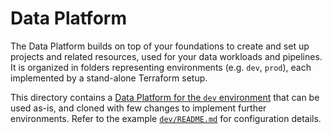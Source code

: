 # Data Platform

The Data Platform builds on top of your foundations to create and set up projects and related resources, used for your data workloads and pipelines.
It is organized in folders representing environments (e.g. `dev`, `prod`), each implemented by a stand-alone Terraform setup.

This directory contains a [Data Platform for the `dev` environment](./dev/) that can be used as-is, and cloned with few changes to implement further environments. Refer to the example [`dev/README.md`](./dev/README.md) for configuration details.
